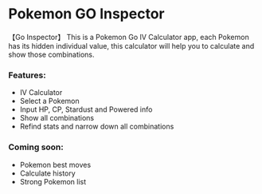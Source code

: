 # Pokemon GO Inspector

【Go Inspector】
This is a Pokemon Go IV Calculator app, each Pokemon has its hidden individual value, this calculator will help you to calculate and show those combinations.

### Features:
- IV Calculator
- Select a Pokemon
- Input HP, CP, Stardust and Powered info
- Show all combinations
- Refind stats and narrow down all combinations

### Coming soon:
- Pokemon best moves
- Calculate history
- Strong Pokemon list